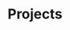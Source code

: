 ---
title: Projects
linktitle: Home
description: Share what we are creating.
#lastmod: 2023-11-19
featured_image: # default: first image in this directory
# featured_image on the home page is used for OpenGraph cards, etc.

# sub-galleries on list pages are sorted by date and weight (descending)
---